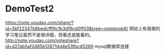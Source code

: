 # DemoTest2
https://note.youdao.com/share/?id=5bf22347b8bedcfff9c1b3df9cd0ff03&type=notebook#/ 网站上有我做的学习笔记虽然不是很详细，但看还是能看的。
http://note.youdao.com/noteshare?id=d27ab5af2485b128714d4e53fbc45269  mysql数据库连接
